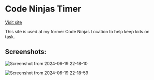 # Code Ninjas Timer

[Visit site](https://timer.codeninjasfl.com/)

This site is used at my former Code Ninjas Location to help keep kids on task. 

## Screenshots:

![Screenshot from 2024-06-19 22-18-10](https://github.com/rdg922/codeninjas-timer/assets/27434998/6bfdeabc-7e4e-4ff6-8e79-d47bfb0a3792)

![Screenshot from 2024-06-19 22-18-59](https://github.com/rdg922/codeninjas-timer/assets/27434998/f332fb98-9f7c-40ef-aa7c-f475e30ca1b0)
